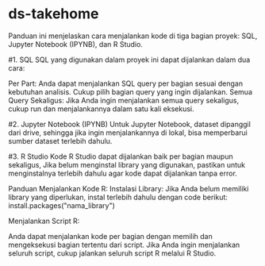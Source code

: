 # ds-takehome
Panduan ini menjelaskan cara menjalankan kode di tiga bagian proyek: SQL, Jupyter Notebook (IPYNB), dan R Studio.

#1. SQL
SQL yang digunakan dalam proyek ini dapat dijalankan dalam dua cara:

Per Part: Anda dapat menjalankan SQL query per bagian sesuai dengan kebutuhan analisis. Cukup pilih bagian query yang ingin dijalankan.
Semua Query Sekaligus: Jika Anda ingin menjalankan semua query sekaligus, cukup run dan menjalankannya dalam satu kali eksekusi.

#2. Jupyter Notebook (IPYNB)
Untuk Jupyter Notebook, dataset dipanggil dari drive, sehingga jika ingin menjalankannya di lokal, bisa memperbarui sumber dataset terlebih dahulu.


#3. R Studio
Kode R Studio dapat dijalankan baik per bagian maupun sekaligus, Jika  belum menginstal library yang digunakan, pastikan untuk menginstalnya terlebih dahulu agar kode dapat dijalankan tanpa error.

Panduan Menjalankan Kode R:
Instalasi Library:
Jika Anda belum memiliki library yang diperlukan, instal terlebih dahulu dengan code berikut:
install.packages("nama_library")

Menjalankan Script R:

Anda dapat menjalankan kode per bagian dengan memilih dan mengeksekusi bagian tertentu dari script.
Jika Anda ingin menjalankan seluruh script, cukup jalankan seluruh script R melalui R Studio.
